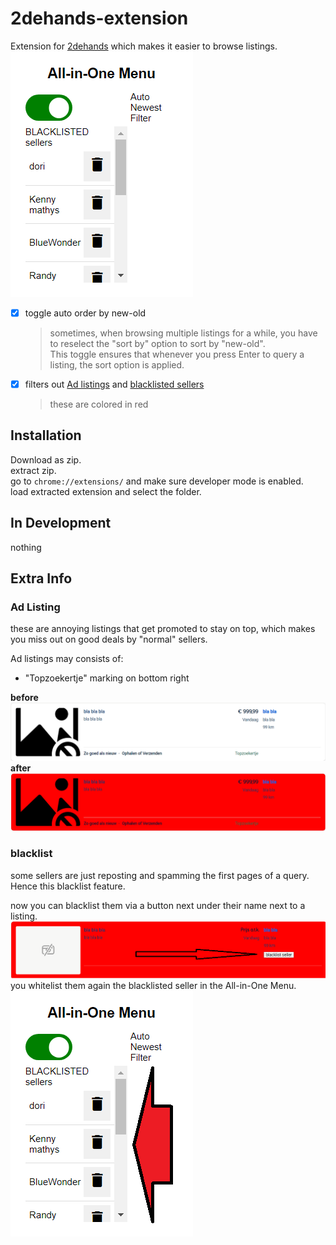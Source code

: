 # 2dehands-extension
Extension for [2dehands](www.2dehands.be) which makes it easier to browse listings.  
![](2dehands-extension-menu.png)


- [x] toggle auto order by new-old
    > sometimes, when browsing multiple listings for a while, you have to reselect the "sort by" option to sort by "new-old".  
    > This toggle ensures that whenever you press Enter to query a listing, the sort option is applied.
- [x] filters out [Ad listings](#Ad-listing) and [blacklisted sellers](#blacklist)
    > these are colored in red


## Installation
Download as zip.  
extract zip.  
go to `chrome://extensions/` and make sure developer mode is enabled.  
load extracted extension and select the folder.

## In Development
nothing

## Extra Info
### Ad Listing
these are annoying listings that get promoted to stay on top, which makes you miss out on good deals by "normal" sellers.

Ad listings may consists of:
- "Topzoekertje" marking on bottom right

**before**
![](beforeAdExample.png)
**after**
![](afterAdExample.png)

### blacklist
some sellers are just reposting and spamming the first pages of a query. Hence this blacklist feature.

now you can blacklist them via a button next under their name next to a listing.  
![](blacklistSellerBtnExample.png)
you whitelist them again the blacklisted seller in the All-in-One Menu.  
![](blacklistedListMenuExample.png)
